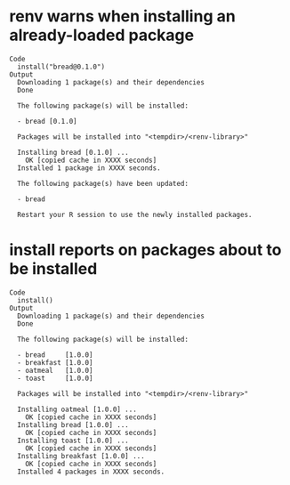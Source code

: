 # renv warns when installing an already-loaded package

    Code
      install("bread@0.1.0")
    Output
      Downloading 1 package(s) and their dependencies
      Done
      
      The following package(s) will be installed:
      
      - bread [0.1.0]
      
      Packages will be installed into "<tempdir>/<renv-library>"
      
      Installing bread [0.1.0] ...
      	OK [copied cache in XXXX seconds]
      Installed 1 package in XXXX seconds.
      
      The following package(s) have been updated:
      
      - bread
      
      Restart your R session to use the newly installed packages.
      

# install reports on packages about to be installed

    Code
      install()
    Output
      Downloading 1 package(s) and their dependencies
      Done
      
      The following package(s) will be installed:
      
      - bread     [1.0.0]
      - breakfast [1.0.0]
      - oatmeal   [1.0.0]
      - toast     [1.0.0]
      
      Packages will be installed into "<tempdir>/<renv-library>"
      
      Installing oatmeal [1.0.0] ...
      	OK [copied cache in XXXX seconds]
      Installing bread [1.0.0] ...
      	OK [copied cache in XXXX seconds]
      Installing toast [1.0.0] ...
      	OK [copied cache in XXXX seconds]
      Installing breakfast [1.0.0] ...
      	OK [copied cache in XXXX seconds]
      Installed 4 packages in XXXX seconds.

